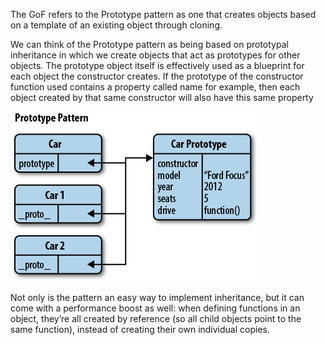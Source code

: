 The GoF refers to the Prototype pattern as one that creates objects based on a template of an existing object through cloning.

We can think of the Prototype pattern as being based on prototypal inheritance in which we create objects that act as prototypes for other objects. The prototype object itself is effectively used as a blueprint for each object the constructor creates. If the prototype of the constructor function used contains a property called name for example, then each object created by that same constructor will also have this same property

![PDP example image](./assets/PDP.jpg)

Not only is the pattern an easy way to implement inheritance, but it can come with a performance boost as well: when defining functions in an object, they’re all created by reference (so all child objects point to the same function), instead of creating their own individual copies.